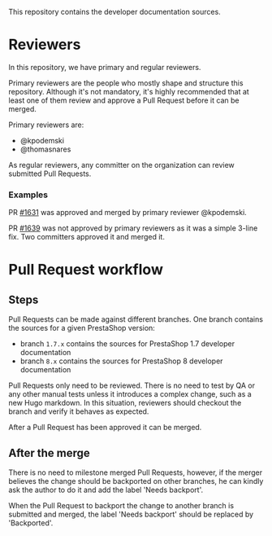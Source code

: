 This repository contains the developer documentation sources.

# Reviewers

In this repository, we have primary and regular reviewers.

Primary reviewers are the people who mostly shape and structure this repository. Although it's not mandatory, it's highly recommended that at least one of them review and approve a Pull Request before it can be merged.

Primary reviewers are:
- @kpodemski
- @thomasnares

As regular reviewers, any committer on the organization can review submitted Pull Requests.

### Examples

PR [#1631](https://github.com/PrestaShop/docs/pull/1631) was approved and merged by primary reviewer @kpodemski.

PR [#1639](https://github.com/PrestaShop/docs/pull/1639) was not approved by primary reviewers as it was a simple 3-line fix. Two committers approved it and merged it.

# Pull Request workflow

## Steps

Pull Requests can be made against different branches. One branch contains the sources for a given PrestaShop version:
- branch `1.7.x` contains the sources for PrestaShop 1.7 developer documentation
- branch `8.x` contains the sources for PrestaShop 8 developer documentation

Pull Requests only need to be reviewed. There is no need to test by QA or any other manual tests unless it introduces a complex change, such as a new Hugo markdown. In this situation, reviewers should checkout the branch and verify it behaves as expected.

After a Pull Request has been approved it can be merged.

## After the merge

There is no need to milestone merged Pull Requests, however, if the merger believes the change should be backported on other branches, he can kindly ask the author to do it and add the label 'Needs backport'.

When the Pull Request to backport the change to another branch is submitted and merged, the label 'Needs backport' should be replaced by 'Backported'.